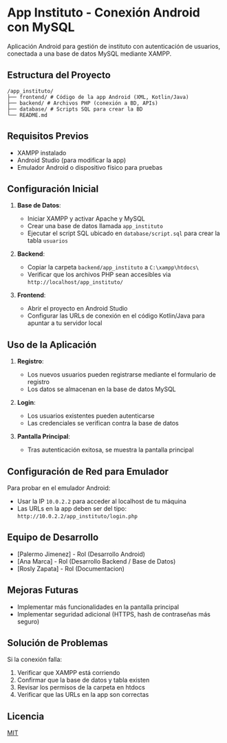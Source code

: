 # App Instituto - Conexión Android con MySQL

Aplicación Android para gestión de instituto con autenticación de usuarios, conectada a una base de datos MySQL mediante XAMPP.

## Estructura del Proyecto
```
/app_instituto/
├── frontend/ # Código de la app Android (XML, Kotlin/Java)
├── backend/ # Archivos PHP (conexión a BD, APIs)
├── database/ # Scripts SQL para crear la BD
└── README.md
```

## Requisitos Previos

- XAMPP instalado
- Android Studio (para modificar la app)
- Emulador Android o dispositivo físico para pruebas

## Configuración Inicial

1. **Base de Datos**:
   - Iniciar XAMPP y activar Apache y MySQL
   - Crear una base de datos llamada `app_instituto`
   - Ejecutar el script SQL ubicado en `database/script.sql` para crear la tabla `usuarios`

2. **Backend**:
   - Copiar la carpeta `backend/app_instituto` a `C:\xampp\htdocs\`
   - Verificar que los archivos PHP sean accesibles via `http://localhost/app_instituto/`

3. **Frontend**:
   - Abrir el proyecto en Android Studio
   - Configurar las URLs de conexión en el código Kotlin/Java para apuntar a tu servidor local

## Uso de la Aplicación

1. **Registro**:
   - Los nuevos usuarios pueden registrarse mediante el formulario de registro
   - Los datos se almacenan en la base de datos MySQL

2. **Login**:
   - Los usuarios existentes pueden autenticarse
   - Las credenciales se verifican contra la base de datos

3. **Pantalla Principal**:
   - Tras autenticación exitosa, se muestra la pantalla principal

## Configuración de Red para Emulador

Para probar en el emulador Android:
- Usar la IP `10.0.2.2` para acceder al localhost de tu máquina
- Las URLs en la app deben ser del tipo: `http://10.0.2.2/app_instituto/login.php`

## Equipo de Desarrollo

- [Palermo Jimenez] - Rol (Desarrollo Android)
- [Ana Marca] - Rol (Desarrollo Backend / Base de Datos)
- [Rosly Zapata] - Rol (Documentacion)

## Mejoras Futuras

- Implementar más funcionalidades en la pantalla principal
- Implementar seguridad adicional (HTTPS, hash de contraseñas más seguro)

## Solución de Problemas

Si la conexión falla:
1. Verificar que XAMPP está corriendo
2. Confirmar que la base de datos y tabla existen
3. Revisar los permisos de la carpeta en htdocs
4. Verificar que las URLs en la app son correctas

## Licencia
[MIT](LICENSE)
